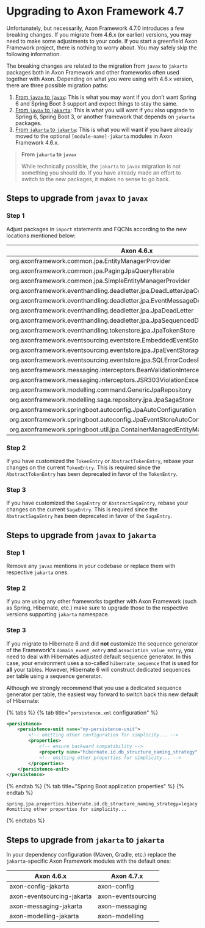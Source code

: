 # Upgrading to Axon Framework 4.7

Unfortunately, but necessarily, Axon Framework 4.7.0 introduces a few breaking changes.
If you migrate from 4.6.x (or earlier) versions, you may need to make some adjustments to your code.
If you start a greenfield Axon Framework project, there is nothing to worry about.
You may safely skip the following information.

The breaking changes are related to the migration from `javax` to `jakarta` packages both in Axon Framework and other
frameworks often used together with Axon.
Depending on what you were using with 4.6.x version, there are three possible migration paths:

1. [From `javax` to `javax`](#steps-to-upgrade-from-javax-to-javax): 
   This is what you may want if you don’t want Spring 6 and Spring Boot 3 support and expect things to stay the same.
2. [From `javax` to `jakarta`](#steps-to-upgrade-from-javax-to-jakarta): 
   This is what you will want if you also upgrade to Spring 6, Spring Boot 3, or another framework that depends on `jakarta` packages.
3. [From `jakarta` to `jakarta`](#steps-to-upgrade-from-jakarta-to-jakarta): 
   This is what you will want if you have already moved to the optional `[module-name]-jakarta` modules in Axon Framework 4.6.x.

> **From `jakarta` to `javax`**
>
> While technically possible, the `jakarta` to `javax` migration is not something you should do.
> If you have already made an effort to switch to the new packages, it makes no sense to go back.

## Steps to upgrade from `javax` to `javax`

### Step 1

Adjust packages in `import` statements and FQCNs according to the new locations mentioned below:

| Axon 4.6.x                                                                        | Axon 4.7.x                                                                              |
|-----------------------------------------------------------------------------------|-----------------------------------------------------------------------------------------|
| org.axonframework.common.jpa.EntityManagerProvider                                | org.axonframework.common.legacyjpa.EntityManagerProvider                                |
| org.axonframework.common.jpa.PagingJpaQueryIterable                               | org.axonframework.common.legacyjpa.PagingJpaQueryIterable                               |
| org.axonframework.common.jpa.SimpleEntityManagerProvider                          | org.axonframework.common.legacyjpa.SimpleEntityManagerProvider                          |
| org.axonframework.eventhandling.deadletter.jpa.DeadLetterJpaConverter             | org.axonframework.eventhandling.deadletter.legacyjpa.DeadLetterJpaConverter             |
| org.axonframework.eventhandling.deadletter.jpa.EventMessageDeadLetterJpaConverter | org.axonframework.eventhandling.deadletter.legacyjpa.EventMessageDeadLetterJpaConverter |
| org.axonframework.eventhandling.deadletter.jpa.JpaDeadLetter                      | org.axonframework.eventhandling.deadletter.legacyjpa.JpaDeadLetter                      |
| org.axonframework.eventhandling.deadletter.jpa.JpaSequencedDeadLetterQueue        | org.axonframework.eventhandling.deadletter.legacyjpa.JpaSequencedDeadLetterQueue        |
| org.axonframework.eventhandling.tokenstore.jpa.JpaTokenStore                      | org.axonframework.eventhandling.tokenstore.legacyjpa.JpaTokenStore                      |
| org.axonframework.eventsourcing.eventstore.EmbeddedEventStore                     | org.axonframework.eventsourcing.eventstore.legacyjpa.EmbeddedEventStore                 |
| org.axonframework.eventsourcing.eventstore.jpa.JpaEventStorageEngine              | org.axonframework.eventsourcing.eventstore.legacyjpa.JpaEventStorageEngine              |
| org.axonframework.eventsourcing.eventstore.jpa.SQLErrorCodesResolver              | org.axonframework.eventsourcing.eventstore.legacyjpa.SQLErrorCodesResolver              |
| org.axonframework.messaging.interceptors.BeanValidationInterceptor                | org.axonframework.messaging.interceptors.legacyvalidation.BeanValidationInterceptor     |
| org.axonframework.messaging.interceptors.JSR303ViolationException                 | org.axonframework.messaging.interceptors.legacyvalidation.JSR303ViolationException      |
| org.axonframework.modelling.command.GenericJpaRepository                          | org.axonframework.modelling.command.legacyjpa.GenericJpaRepository                      |
| org.axonframework.modelling.saga.repository.jpa.JpaSagaStore                      | org.axonframework.modelling.saga.repository.legacyjpa.JpaSagaStore                      |
| org.axonframework.springboot.autoconfig.JpaAutoConfiguration                      | org.axonframework.springboot.autoconfig.legacyjpa.JpaJavaxAutoConfiguration             |
| org.axonframework.springboot.autoconfig.JpaEventStoreAutoConfiguration            | org.axonframework.springboot.autoconfig.legacyjpa.JpaJavaxEventStoreAutoConfiguration   |
| org.axonframework.springboot.util.jpa.ContainerManagedEntityManagerProvider       | org.axonframework.springboot.util.legacyjpa.ContainerManagedEntityManagerProvider       |

### Step 2

If you have customized the `TokenEntry` or `AbstractTokenEntry`, rebase your changes on the current `TokenEntry`.
This is required since the `AbstractTokenEntry` has been deprecated in favor of the `TokenEntry`.

### Step 3

If you have customized the `SagaEntry` or `AbstractSagaEntry`, rebase your changes on the current `SagaEntry`.
This is required since the `AbstractSagaEntry` has been deprecated in favor of the `SagaEntry`.

## Steps to upgrade from `javax` to `jakarta`

### Step 1

Remove any `javax` mentions in your codebase or replace them with respective `jakarta` ones.

### Step 2

If you are using any other frameworks together with Axon Framework (such as Spring, Hibernate, etc.) make sure to
upgrade those to the respective versions supporting `jakarta` namespace.

### Step 3

If you migrate to Hibernate 6 and did **not** customize the sequence generator of the Framework's `domain_event_entry`
and `association_value_entry`, you need to deal with Hibernates adjusted default sequence generator.
In this case, your environment uses a so-called `hibernate_sequence` that is used for **all** your tables.
However, Hibernate 6 will construct dedicated sequences per table using a sequence generator.

Although we strongly recommend that you use a dedicated sequence generator per table, the easiest way forward to switch
back this new default of Hibernate:

{% tabs %}
{% tab title="`persistence.xml` configuration" %}

```xml
<persistence>
    <persistence-unit name="my-persistence-unit">
        <!-- omitting other configuration for simplicity... -->
        <properties>
            <!-- ensure backward compatibility -->
            <property name="hibernate.id.db_structure_naming_strategy" value="legacy"/>
            <!-- omitting other properties for simplicity... -->
        </properties>
    </persistence-unit>
</persistence>
```

{% endtab %}
{% tab title="Spring Boot application properties" %}
{% endtab %}

```text
spring.jpa.properties.hibernate.id.db_structure_naming_strategy=legacy
#omitting other properties for simplicity...
```

{% endtabs %}

## Steps to upgrade from `jakarta` to `jakarta`

In your dependency configuration (Maven, Gradle, etc.) replace the `jakarta`-specific Axon Framework modules with the
default ones:

| Axon 4.6.x                 | Axon 4.7.x         |
|----------------------------|--------------------|
| axon-config-jakarta        | axon-config        |
| axon-eventsourcing-jakarta | axon-eventsourcing |
| axon-messaging-jakarta     | axon-messaging     |
| axon-modelling-jakarta     | axon-modelling     |
